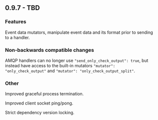 ## 0.9.7 - TBD

### Features

Event data mutators, manipulate event data and its format prior to
sending to a handler.

### Non-backwards compatible changes

AMQP handlers can no longer use `"send_only_check_output": true`, but
instead have access to the built-in mutators `"mutator": "only_check_output"` and
`"mutator": "only_check_output_split"`.

### Other

Improved graceful process termination.

Improved client socket ping/pong.

Strict dependency version locking.
